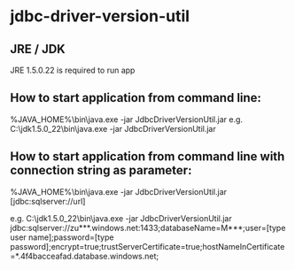 # jdbc-driver-version-util

## JRE / JDK
JRE 1.5.0.22 is required to run app

## How to start application from command line: 
%JAVA_HOME%\bin\java.exe -jar JdbcDriverVersionUtil.jar 
e.g. C:\jdk1.5.0_22\bin\java.exe -jar JdbcDriverVersionUtil.jar 

## How to start application from command line with connection string as parameter: 
%JAVA_HOME%\bin\java.exe -jar JdbcDriverVersionUtil.jar [jdbc:sqlserver://url]

e.g.  C:\jdk1.5.0_22\bin\java.exe -jar JdbcDriverVersionUtil.jar jdbc:sqlserver://zu***.windows.net:1433;databaseName=M***;user=[type user name];password=[type password];encrypt=true;trustServerCertificate=true;hostNameInCertificate=*.4f4bacceafad.database.windows.net;
